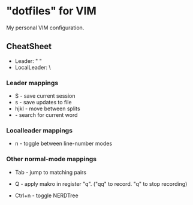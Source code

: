 # "dotfiles" for VIM
My personal VIM configuration.

## CheatSheet
- Leader:        " "     <Space>
- LocalLeader:   \       <Backslash>

### Leader mappings
- S       -      save current session
- s       -      save updates to file
- hjkl    -      move between splits
- <Space> -     search for current word

### Localleader mappings
- n       -      toggle between line-number modes

### Other normal-mode mappings
- Tab           -         jump to matching pairs
- Q             -         apply makro in register "q".
                         ("qq" to record. "q" to stop recording)

- Ctrl+n        -         toggle NERDTree
